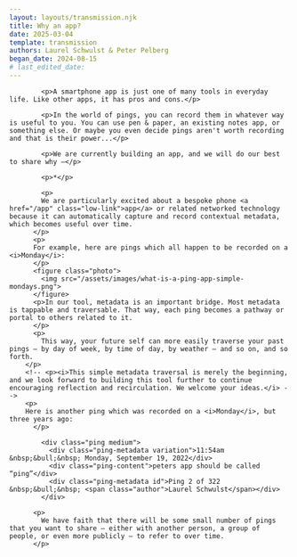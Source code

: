 ```yaml
---
layout: layouts/transmission.njk
title: Why an app?
date: 2025-03-04
template: transmission
authors: Laurel Schwulst & Peter Pelberg
began_date: 2024-08-15
# last_edited_date:
---
```


            <p>A smartphone app is just one of many tools in everyday life. Like other apps, it has pros and cons.</p>

            <p>In the world of pings, you can record them in whatever way is useful to you. You can use pen & paper, an existing notes app, or something else. Or maybe you even decide pings aren't worth recording and that is their power...</p>

            <p>We are currently building an app, and we will do our best to share why —</p>

            <p>*</p>

            <p>
            We are particularly excited about a bespoke phone <a href="/app" class="low-link">app</a> or related networked technology because it can automatically capture and record contextual metadata, which becomes useful over time.
          </p>
          <p>
          For example, here are pings which all happen to be recorded on a <i>Monday</i>:
          </p>
          <figure class="photo">
            <img src="/assets/images/what-is-a-ping-app-simple-mondays.png">
          </figure>
          <p>In our tool, metadata is an important bridge. Most metadata is tappable and traversable. That way, each ping becomes a pathway or portal to others related to it.
          </p>
          <p>
            This way, your future self can more easily traverse your past pings — by day of week, by time of day, by weather — and so on, and so forth.
        </p>
        <!-- <p><i>This simple metadata traversal is merely the beginning, and we look forward to building this tool further to continue encouraging reflection and recirculation. We welcome your ideas.</i> -->
        <p>
        Here is another ping which was recorded on a <i>Monday</i>, but three years ago:
          </p>

            <div class="ping medium">
              <div class="ping-metadata variation">11:54am &nbsp;&bull;&nbsp; Monday, September 19, 2022</div>
              <div class="ping-content">peters app should be called “ping”</div>
              <div class="ping-metadata id">Ping 2 of 322 &nbsp;&bull;&nbsp; <span class="author">Laurel Schwulst</span></div>
            </div>

          <p>
            We have faith that there will be some small number of pings that you want to share — either with another person, a group of people, or even more publicly — to refer to over time.
          </p>

